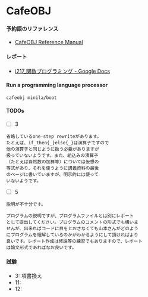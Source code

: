 CafeOBJ
===

#### 予約語のリファレンス
* [CafeOBJ Reference Manual](https://cafeobj.org/files/reference-manual.html)

#### レポート
* [i217\_関数プログラミング \- Google Docs](https://docs.google.com/document/d/1RHgQTnHC9qZyASPTzMhTvYwqDxQcQ82sFdHTSOMqKAg/edit?usp=sharing)

#### Run a programming language processor

```
cafeobj minila/boot
```

#### TODOs

* [ ] 3

```
省略しているone-step rewriteがあります。
たとえば、if_then{_}else{_}は演算子ですので
他の演算子と同じように扱う必要がありますが
扱っていないようです。また、組込みの演算子
（たとえば自然数の加算等）については仮想の
等式があり、それを使うように講義資料の最後
のページに書いていますが、明示的には使って
いないようです。
```

* [ ] 5

```
説明が不十分です。

プログラムの説明ですが、プログラムファイルとは別にレポート
として提出してください。プログラムのコメントの形式でも構いま
せんが、出来ればコードに目をとおさなくても山本さんがどのよう
にプログラムを理解しているのかがわかるようにして頂ければより
良いです。レポート作成は修論等の練習でもありますので、レポート
は論文形式であればなお良いです。
```

#### 試験
* 3: 項書換え
* 11:
* 12: 
